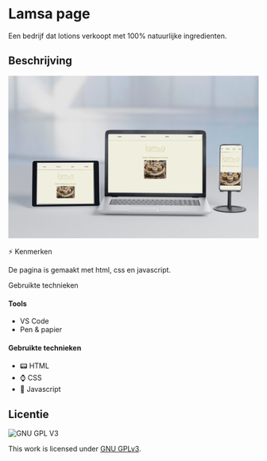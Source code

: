 <!-- > _Fork_ deze leertaak en ga aan de slag. Onderstaande outline ga je gedurende deze taak in jouw eigen GitHub omgeving uitwerken. De instructie vind je in: [docs/INSTRUCTIONS.md](docs/INSTRUCTIONS.md) -->

# Lamsa page

<!-- Geef je project een titel en schrijf in één zin wat het is -->

Een bedrijf dat lotions verkoopt met 100% natuurlijke ingredienten.

## Beschrijving

<!-- In de Beschrijving staat hoe je project er uit ziet, hoe het werkt en wat je er mee kan. -->
<!-- Voeg een mooie poster visual toe 📸 -->
<!-- Voeg een link toe naar Github Pages 🌐-->

<img src="assets/layout.png">

⚡ Kenmerken

<!-- Bij Kenmerken staat welke technieken zijn gebruikt en hoe. Wat is de HTML structuur? Wat zijn de belangrijkste dingen in CSS? Wat is er met JS gedaan en hoe? -->

De pagina is gemaakt met html, css en javascript.

Gebruikte technieken

<h4>Tools</h4>

<ul>
  <li>VS Code</li>
  <li>Pen & papier</li>
</ul>

<h4>Gebruikte technieken</h4>

<ul>
  <li>📟 HTML</li>
  <li>⌚ CSS</li>
  <li>📲 Javascript</li>
</ul>

## Licentie

![GNU GPL V3](https://www.gnu.org/graphics/gplv3-127x51.png)

This work is licensed under [GNU GPLv3](./LICENSE).
